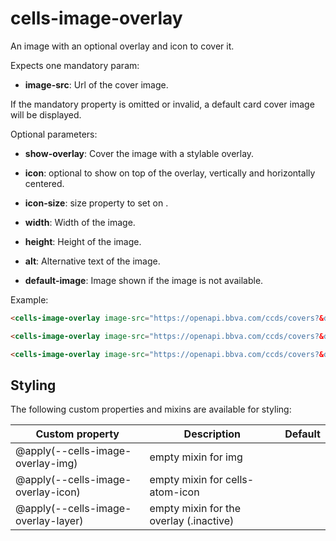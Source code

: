 # cells-image-overlay
An image with an optional overlay and icon to cover it.

Expects one mandatory param:
* **image-src**: Url of the cover image.

If the mandatory property is omitted or invalid, a default card cover image will be displayed.  

Optional parameters:  

* **show-overlay**: Cover the image with a stylable overlay.
* **icon**: optional <cells-atom-icon> to show on top of the overlay, vertically and horizontally centered.
* **icon-size**: size property to set on <cells-atom-icon>.

* **width**: Width of the image.
* **height**: Height of the image.
* **alt**: Alternative text of the image.
* **default-image**: Image shown if the image is not available.  

Example:
```html
<cells-image-overlay image-src="https://openapi.bbva.com/ccds/covers?&default_image=true&v=4&country=es&app_id=com.bbva.buzz&pg=0000003514"></cells-image-overlay>
```
```html
<cells-image-overlay image-src="https://openapi.bbva.com/ccds/covers?&default_image=true&v=4&country=es&app_id=com.bbva.buzz&pg=0000003514" show-overlay alt="a card image"></cells-image-overlay>
```
```html
<cells-image-overlay image-src="https://openapi.bbva.com/ccds/covers?&default_image=true&v=4&country=es&app_id=com.bbva.buzz&pg=0000003514" show-overlay icon="banking:G15" alt="a card image"></cells-image-overlay>
```
## Styling

The following custom properties and mixins are available for styling:

| Custom property | Description     | Default        |
|-----------------|-----------------|----------------|
| @apply(--cells-image-overlay-img) | empty mixin for img |
| @apply(--cells-image-overlay-icon) | empty mixin for cells-atom-icon |
| @apply(--cells-image-overlay-layer) | empty mixin for the overlay (.inactive) |
